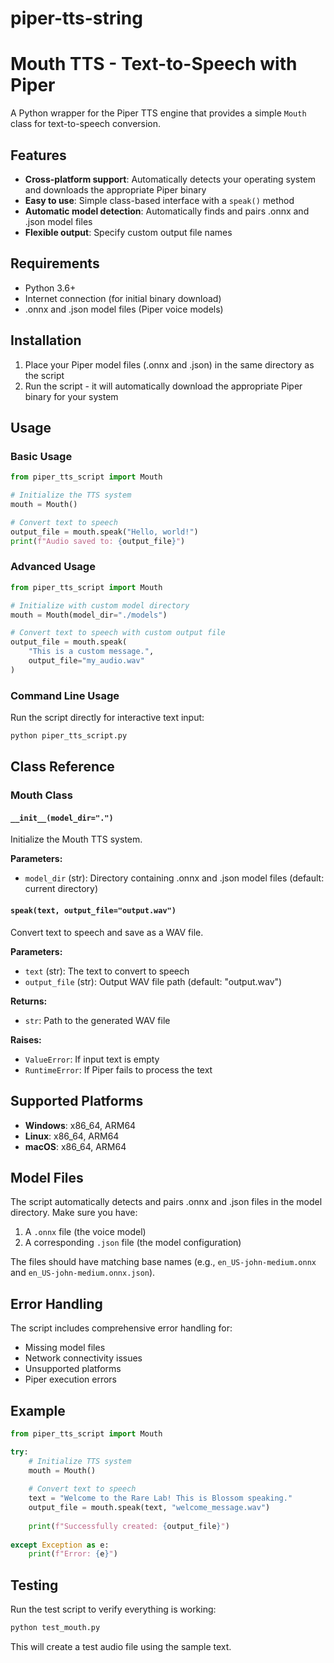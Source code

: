# piper-tts-string

# Mouth TTS - Text-to-Speech with Piper

A Python wrapper for the Piper TTS engine that provides a simple `Mouth` class for text-to-speech conversion.

## Features

- **Cross-platform support**: Automatically detects your operating system and downloads the appropriate Piper binary
- **Easy to use**: Simple class-based interface with a `speak()` method
- **Automatic model detection**: Automatically finds and pairs .onnx and .json model files
- **Flexible output**: Specify custom output file names

## Requirements

- Python 3.6+
- Internet connection (for initial binary download)
- .onnx and .json model files (Piper voice models)

## Installation

1. Place your Piper model files (.onnx and .json) in the same directory as the script
2. Run the script - it will automatically download the appropriate Piper binary for your system

## Usage

### Basic Usage

```python
from piper_tts_script import Mouth

# Initialize the TTS system
mouth = Mouth()

# Convert text to speech
output_file = mouth.speak("Hello, world!")
print(f"Audio saved to: {output_file}")
```

### Advanced Usage

```python
from piper_tts_script import Mouth

# Initialize with custom model directory
mouth = Mouth(model_dir="./models")

# Convert text to speech with custom output file
output_file = mouth.speak(
    "This is a custom message.", 
    output_file="my_audio.wav"
)
```

### Command Line Usage

Run the script directly for interactive text input:

```bash
python piper_tts_script.py
```

## Class Reference

### Mouth Class

#### `__init__(model_dir=".")`
Initialize the Mouth TTS system.

**Parameters:**
- `model_dir` (str): Directory containing .onnx and .json model files (default: current directory)

#### `speak(text, output_file="output.wav")`
Convert text to speech and save as a WAV file.

**Parameters:**
- `text` (str): The text to convert to speech
- `output_file` (str): Output WAV file path (default: "output.wav")

**Returns:**
- `str`: Path to the generated WAV file

**Raises:**
- `ValueError`: If input text is empty
- `RuntimeError`: If Piper fails to process the text

## Supported Platforms

- **Windows**: x86_64, ARM64
- **Linux**: x86_64, ARM64
- **macOS**: x86_64, ARM64

## Model Files

The script automatically detects and pairs .onnx and .json files in the model directory. Make sure you have:

1. A `.onnx` file (the voice model)
2. A corresponding `.json` file (the model configuration)

The files should have matching base names (e.g., `en_US-john-medium.onnx` and `en_US-john-medium.onnx.json`).

## Error Handling

The script includes comprehensive error handling for:
- Missing model files
- Network connectivity issues
- Unsupported platforms
- Piper execution errors

## Example

```python
from piper_tts_script import Mouth

try:
    # Initialize TTS system
    mouth = Mouth()
    
    # Convert text to speech
    text = "Welcome to the Rare Lab! This is Blossom speaking."
    output_file = mouth.speak(text, "welcome_message.wav")
    
    print(f"Successfully created: {output_file}")
    
except Exception as e:
    print(f"Error: {e}")
```

## Testing

Run the test script to verify everything is working:

```bash
python test_mouth.py
```

This will create a test audio file using the sample text.
